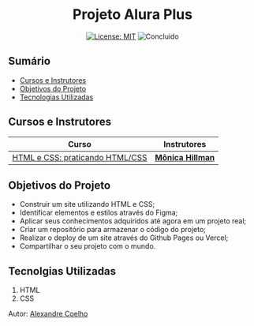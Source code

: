 <h1 align="center"> Projeto Alura Plus </h1>

<p align="center">  </p>

<div align="center">

  <a href="https://github.com/coelhoalexandre/projeto-portfolio-alura/blob/main/LICENSE" target="_blank"><img src="https://img.shields.io/badge/License-MIT-yellow.svg" alt="License: MIT"></a> <img src="https://img.shields.io/badge/Concluido-lightgreen.svg" alt="Concluido">

</div>

## Sumário

- [Cursos e Instrutores](#cursos-e-instrutores)
- [Objetivos do Projeto](#objetivos-do-projeto)
- [Tecnologias Utilizadas](#tecnolgias-utilizadas)

## Cursos e Instrutores

|Curso|Instrutores|
|---|---|
|[HTML e CSS: praticando HTML/CSS](https://cursos.alura.com.br/course/html-css-praticando-html-css)|[**Mônica Hillman**](https://github.com/MonicaHillman)|

## Objetivos do Projeto
- Construir um site utilizando HTML e CSS;
- Identificar elementos e estilos através do Figma;
- Aplicar seus conhecimentos adquiridos até agora em um projeto real;
- Criar um repositório para armazenar o código do projeto;
- Realizar o deploy de um site através do Github Pages ou Vercel;
- Compartilhar o seu projeto com o mundo.

## Tecnolgias Utilizadas

1. HTML
2. CSS

Autor: [Alexandre Coelho](https://github.com/coelhoalexandre)
